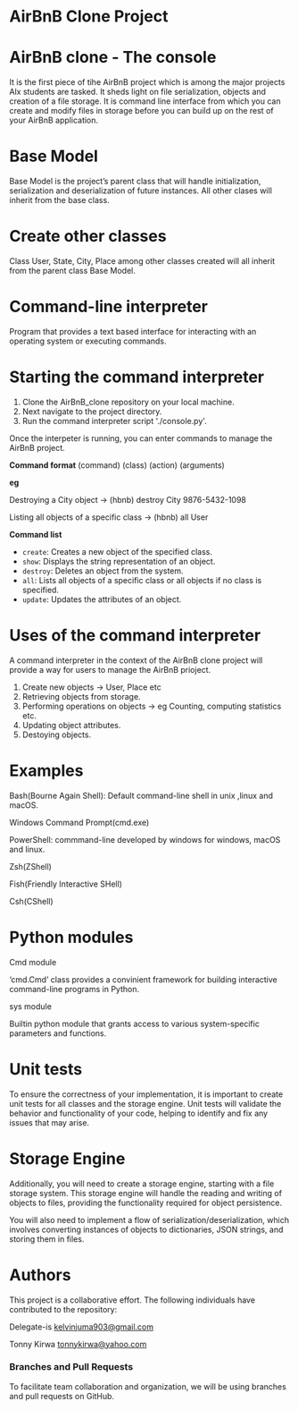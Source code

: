 # AirBnB Clone Project
# AirBnB clone - The console
It is the first piece of tihe AirBnB project which is among the major projects Alx students are tasked. It sheds light on file serialization, objects and creation of a file storage.
It is command line interface from which you can create and modify files in storage before you can build up on the rest of your AirBnB application.

# Base Model

Base Model is the project’s parent class that will handle initialization, serialization and deserialization of future instances.
All other clases will inherit from the base class.

# Create other classes
Class User, State, City, Place among other classes created will all inherit from the parent class Base Model.

# Command-line interpreter
Program that provides a text based interface for interacting with an operating system or executing commands.

# Starting the command interpreter
1. Clone the AirBnB_clone repository on your local machine.
2. Next navigate to the project directory.
3. Run the command interpreter script './console.py'.

Once the interpeter is running, you can enter commands to manage the AirBnB project.

**Command format**
(command) (class) (action) (arguments)


**eg**

Destroying a City object -> (hbnb) destroy City 9876-5432-1098

Listing all objects of a specific class -> (hbnb) all User


**Command list**
-   `create`: Creates a new object of the specified class.
-   `show`: Displays the string representation of an object.
-   `destroy`: Deletes an object from the system.
-   `all`: Lists all objects of a specific class or all objects if no class is specified.
-   `update`: Updates the attributes of an object.

# Uses of the command interpreter
A command interpreter in the context of the AirBnB clone project will provide a way for users to manage the AirBnB prioject.
1. Create new objects -> User, Place etc
2. Retrieving objects from storage.
3. Performing operations on objects -> eg Counting, computing statistics etc.
4. Updating object attributes.
5. Destoying objects.

# Examples 
Bash(Bourne Again Shell): Default command-line shell in unix ,linux and macOS.

Windows Command Prompt(cmd.exe)

PowerShell: commmand-line developed by windows for windows, macOS and linux.

Zsh(ZShell)

Fish(Friendly Interactive SHell)

Csh(CShell)


# Python modules

Cmd module

‘cmd.Cmd’ class provides a convinient framework for building interactive command-line programs in Python.

sys module

Builtin python module that grants access to various system-specific parameters and functions.

# Unit tests
To ensure the correctness of your implementation, it is important to create unit tests for all classes and the storage engine. Unit tests will validate the behavior and functionality of your code, helping to identify and fix any issues that may arise.

# Storage Engine
Additionally, you will need to create a storage engine, starting with a file storage system. This storage engine will handle the reading and writing of objects to files, providing the functionality required for object persistence.

You will also need to implement a flow of serialization/deserialization, which involves converting instances of objects to dictionaries, JSON strings, and storing them in files.

# Authors
This project is a collaborative effort. The following individuals have contributed to the repository:

Delegate-is <kelvinjuma903@gmail.com>

Tonny Kirwa <tonnykirwa@yahoo.com>

### Branches and Pull Requests

To facilitate team collaboration and organization, we will be using branches and pull requests on GitHub.
